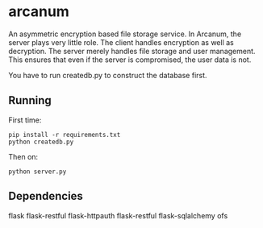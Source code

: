 arcanum
=======

An asymmetric encryption based file storage service. In Arcanum, the server plays very little role. The client handles encryption as well as decryption. The server merely handles file storage and user management. This ensures that even if the server is compromised, the user data is not.

You have to run createdb.py to construct the database first.

Running
-------
First time:
```shell
pip install -r requirements.txt
python createdb.py
```
Then on:
```shell
python server.py
```

Dependencies
------------
flask
flask-restful
flask-httpauth
flask-restful
flask-sqlalchemy
ofs
